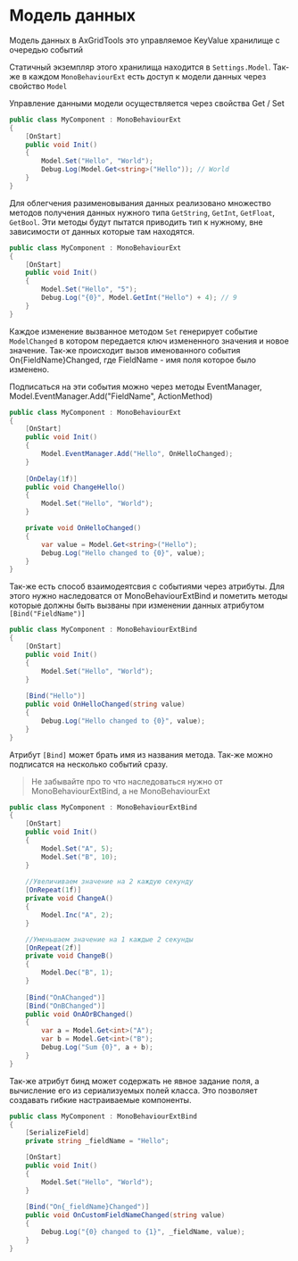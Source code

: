 Модель данных
=============

Модель данных в AxGridTools это управляемое KeyValue хранилище с очередью событий

Статичный экземпляр этого хранилища находится в `Settings.Model`. Так-же в каждом `MonoBehaviourExt` есть доступ к модели данных через свойство `Model`

Управление данными модели осуществляется через свойства Get / Set

```csharp
public class MyComponent : MonoBehaviourExt
{
    [OnStart]
    public void Init()
    {
        Model.Set("Hello", "World");
        Debug.Log(Model.Get<string>("Hello")); // World
    }
}
```

Для облегчения разименовывания данных реализовано множество методов получения данных нужного типа
`GetString`, `GetInt`, `GetFloat`, `GetBool`. Эти методы будут пытатся приводить тип к нужному, вне зависимости от данных которые там находятся. 

```csharp
public class MyComponent : MonoBehaviourExt
{
    [OnStart]
    public void Init()
    {
        Model.Set("Hello", "5");
        Debug.Log("{0}", Model.GetInt("Hello") + 4); // 9
    }
}
```

Каждое изменение вызванное методом `Set` генерирует событие `ModelChanged` в котором передается ключ измененного значения и новое значение.
Так-же происходит вызов именованного события On{FieldName}Changed, где FieldName - имя поля которое было изменено.

Подписаться на эти события можно через методы EventManager, Model.EventManager.Add("FieldName", ActionMethod)

```csharp
public class MyComponent : MonoBehaviourExt
{
    [OnStart]
    public void Init()
    {
        Model.EventManager.Add("Hello", OnHelloChanged);
    }
    
    [OnDelay(1f)]
    public void ChangeHello()
    {
        Model.Set("Hello", "World");
    }

    private void OnHelloChanged()
    {
        var value = Model.Get<string>("Hello");
        Debug.Log("Hello changed to {0}", value);
    }
}
```

Так-же есть способ взаимодеятсвия с событиями через атрибуты. 
Для этого нужно наследоватся от MonoBehaviourExtBind и пометить методы которые должны быть вызваны при изменении данных атрибутом `[Bind("FieldName")]`

```csharp
public class MyComponent : MonoBehaviourExtBind
{
    [OnStart]
    public void Init()
    {
        Model.Set("Hello", "World");
    }
    
    [Bind("Hello")]
    public void OnHelloChanged(string value)
    {
        Debug.Log("Hello changed to {0}", value);
    }
}
```

Атрибут `[Bind]` может брать имя из названия метода.
Так-же можно подписатся на несколько событий сразу.

> Не забывайте про то что наследоваться нужно от MonoBehaviourExtBind, а не MonoBehaviourExt

```csharp
public class MyComponent : MonoBehaviourExtBind
{
    [OnStart]
    public void Init()
    {
        Model.Set("A", 5);
        Model.Set("B", 10);
    }
    
    //Увеличиваем значение на 2 каждую секунду
    [OnRepeat(1f)]
    private void ChangeA()
    {   
        Model.Inc("A", 2);
    }

    //Уменьшаем значение на 1 каждые 2 секунды
    [OnRepeat(2f)]
    private void ChangeB()
    {    
        Model.Dec("B", 1);
    }
    
    [Bind("OnAChanged")]
    [Bind("OnBChanged")]
    public void OnAOrBChanged()
    {
        var a = Model.Get<int>("A");
        var b = Model.Get<int>("B");
        Debug.Log("Sum {0}", a + b);
    }
}
```

Так-же атрибут бинд может содержать не явное задание поля, а вычисление его из сериализуемых полей класса.
Это позволяет создавать гибкие настраиваемые компоненты.

```csharp
public class MyComponent : MonoBehaviourExtBind
{
    [SerializeField]
    private string _fieldName = "Hello";

    [OnStart]
    public void Init()
    {
        Model.Set("Hello", "World");
    }
    
    [Bind("On{_fieldName}Changed")]
    public void OnCustomFieldNameChanged(string value)
    {
        Debug.Log("{0} changed to {1}", _fieldName, value);
    }
}
```
